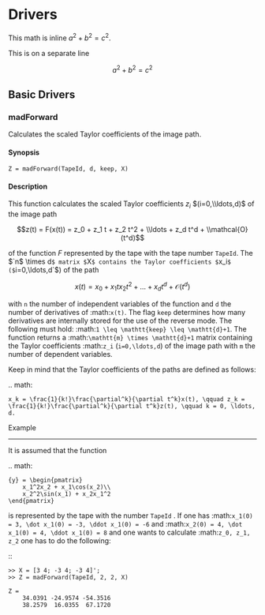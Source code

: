 Drivers
=======

This math is inline $`a^2+b^2=c^2`$.

This is on a separate line
```math
a^2+b^2=c^2
```


Basic Drivers
-------------

### madForward


Calculates the scaled Taylor coefficients of the image path.

#### Synopsis

	Z = madForward(TapeId, d, keep, X)
	
#### Description

This function calculates the scaled Taylor coefficients $`z_i`$ $`(i=0,\\ldots,d)`$ of the image path 

```math
z(t) = F(x(t)) = z_0 + z_1 t + z_2 t^2 + \\ldots + z_d t^d + \\mathcal{O}(t^d)
```

of the function $`F`$ represented by the tape with the tape number `TapeId`. The $`n$ \times d`$ matrix $`X`$ contains the Taylor coefficients $`x_i`$ ($`i=0,\ldots,d`$) of the path 

```math
	x(t) = x_0 + x_1 t x_2 t^2 + \ldots + x_d t^d + \mathcal{O}(t^d)
```

with `n` the number of independent variables of the function and `d` the number of derivatives of :math:`x(t)`. The flag `keep` determines how many derivatives are internally stored for the use of the reverse mode. The following must hold: :math:`1 \leq \mathtt{keep} \leq \mathtt{d}+1`. The function returns a :math:`\mathtt{m} \times \mathtt{d}+1` matrix containing the Taylor coefficients :math:`z_i` (`i=0,\ldots,d`) of the image path with `m` the number of dependent variables.

Keep in mind that the Taylor coefficients of the paths are defined as follows:

.. math:
	
	x_k = \frac{1}{k!}\frac{\partial^k}{\partial t^k}x(t), \qquad z_k = \frac{1}{k!}\frac{\partial^k}{\partial t^k}z(t), \qquad k = 0, \ldots, d.


Example
*******
	
It is assumed that the function

.. math:
	
	{y} = \begin{pmatrix}
		x_1^2x_2 + x_1\cos(x_2)\\
		x_2^2\sin(x_1) + x_2x_1^2
	\end{pmatrix}

is represented by the tape with the number `TapeId` . If one has :math:`x_1(0) = 3, \dot x_1(0) = -3, \ddot x_1(0) = -6` and :math:`x_2(0) = 4, \dot x_1(0) = 4, \ddot x_1(0) = 8` and one wants to calculate :math:`z_0, z_1, z_2` one has to do the following:

::

	>> X = [3 4; -3 4; -3 4]';
	>> Z = madForward(TapeId, 2, 2, X)
	
	Z = 
		34.0391 -24.9574 -54.3516
		38.2579  16.0355  67.1720
